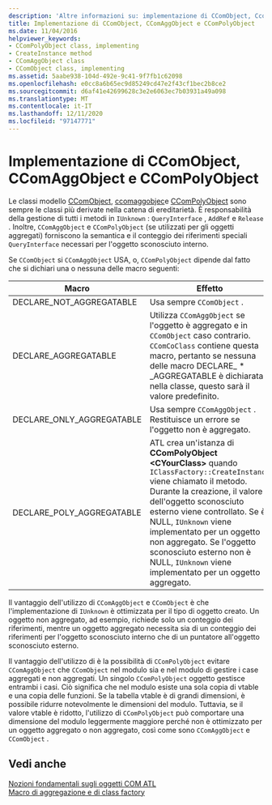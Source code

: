 ```yaml
---
description: 'Altre informazioni su: implementazione di CComObject, Ccomaggobjec e CComPolyObject'
title: Implementazione di CComObject, CComAggObject e CComPolyObject
ms.date: 11/04/2016
helpviewer_keywords:
- CComPolyObject class, implementing
- CreateInstance method
- CComAggObject class
- CComObject class, implementing
ms.assetid: 5aabe938-104d-492e-9c41-9f7fb1c62098
ms.openlocfilehash: e0cc8a6b65ec9d85249cd47e2f43cf1bec2b8ce2
ms.sourcegitcommit: d6af41e42699628c3e2e6063ec7b03931a49a098
ms.translationtype: MT
ms.contentlocale: it-IT
ms.lasthandoff: 12/11/2020
ms.locfileid: "97147771"
---
```

# <a name="implementing-ccomobject-ccomaggobject-and-ccompolyobject"></a>Implementazione di CComObject, CComAggObject e CComPolyObject

Le classi modello [CComObject](../atl/reference/ccomobject-class.md), [ccomaggobjec](../atl/reference/ccomaggobject-class.md)e [CComPolyObject](../atl/reference/ccompolyobject-class.md) sono sempre le classi più derivate nella catena di ereditarietà. È responsabilità della gestione di tutti i metodi in `IUnknown` : `QueryInterface` , `AddRef` e `Release` . Inoltre, `CComAggObject` e `CComPolyObject` (se utilizzati per gli oggetti aggregati) forniscono la semantica e il conteggio dei riferimenti speciali `QueryInterface` necessari per l'oggetto sconosciuto interno.

Se `CComObject` si `CComAggObject` USA, o, `CComPolyObject` dipende dal fatto che si dichiari una o nessuna delle macro seguenti:

|Macro|Effetto|
|-----------|------------|
|DECLARE_NOT_AGGREGATABLE|Usa sempre `CComObject` .|
|DECLARE_AGGREGATABLE|Utilizza `CComAggObject` se l'oggetto è aggregato e in `CComObject` caso contrario. `CComCoClass` contiene questa macro, pertanto se nessuna delle macro DECLARE_ * _AGGREGATABLE è dichiarata nella classe, questo sarà il valore predefinito.|
|DECLARE_ONLY_AGGREGATABLE|Usa sempre `CComAggObject` . Restituisce un errore se l'oggetto non è aggregato.|
|DECLARE_POLY_AGGREGATABLE|ATL crea un'istanza di **CComPolyObject \<CYourClass>** quando `IClassFactory::CreateInstance` viene chiamato il metodo. Durante la creazione, il valore dell'oggetto sconosciuto esterno viene controllato. Se è NULL, `IUnknown` viene implementato per un oggetto non aggregato. Se l'oggetto sconosciuto esterno non è NULL, `IUnknown` viene implementato per un oggetto aggregato.|

Il vantaggio dell'utilizzo di `CComAggObject` e `CComObject` è che l'implementazione di `IUnknown` è ottimizzata per il tipo di oggetto creato. Un oggetto non aggregato, ad esempio, richiede solo un conteggio dei riferimenti, mentre un oggetto aggregato necessita sia di un conteggio dei riferimenti per l'oggetto sconosciuto interno che di un puntatore all'oggetto sconosciuto esterno.

Il vantaggio dell'utilizzo di è la possibilità di `CComPolyObject` evitare `CComAggObject` che `CComObject` nel modulo sia e nel modulo di gestire i case aggregati e non aggregati. Un singolo `CComPolyObject` oggetto gestisce entrambi i casi. Ciò significa che nel modulo esiste una sola copia di vtable e una copia delle funzioni. Se la tabella vtable è di grandi dimensioni, è possibile ridurre notevolmente le dimensioni del modulo. Tuttavia, se il valore vtable è ridotto, l'utilizzo di `CComPolyObject` può comportare una dimensione del modulo leggermente maggiore perché non è ottimizzato per un oggetto aggregato o non aggregato, così come sono `CComAggObject` e `CComObject` .

## <a name="see-also"></a>Vedi anche

[Nozioni fondamentali sugli oggetti COM ATL](../atl/fundamentals-of-atl-com-objects.md)<br/>
[Macro di aggregazione e di class factory](../atl/reference/aggregation-and-class-factory-macros.md)
